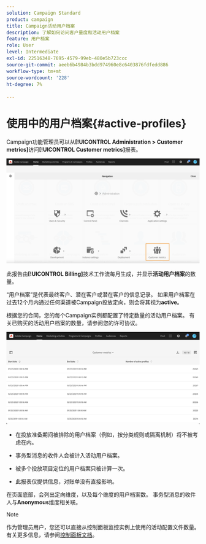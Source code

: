 ```yaml
---
solution: Campaign Standard
product: campaign
title: Campaign活动用户档案
description: 了解如何访问客户量度和活动用户档案
feature: 用户档案
role: User
level: Intermediate
exl-id: 22516348-7695-4579-99eb-480e5b723ccc
source-git-commit: aeeb6b4984b3bdd974960e8c6403876fdfedd886
workflow-type: tm+mt
source-wordcount: '228'
ht-degree: 7%

---
```


# 使用中的用户档案{#active-profiles}

Campaign功能管理员可以从&#x200B;**[!UICONTROL Administration > Customer metrics]**&#x200B;访问&#x200B;**[!UICONTROL Customer metrics]**&#x200B;报表。

![](assets/audience_customer_metrics.png)

此报告由&#x200B;**[!UICONTROL Billing]**&#x200B;技术工作流每月生成，并显示&#x200B;**活动用户档案**&#x200B;的数量。

“用户档案”是代表最终客户、潜在客户或潜在客户的信息记录。 如果用户档案在过去12个月内通过任何渠道被Campaign投放定向，则会将其视为&#x200B;**active**。

根据您的合同，您的每个Campaign实例都配置了特定数量的活动用户档案。 有关已购买的活动用户档案的数量，请参阅您的许可协议。

![](assets/audience_active_profiles_list.png)



* 在投放准备期间被排除的用户档案（例如，按分类规则或隔离机制）将不被考虑在内。

* 事务型消息的收件人会被计入活动用户档案。

* 被多个投放项目定位的用户档案只被计算一次。

* 此报表仅提供信息，对账单没有直接影响。

在页面底部，会列出定向维度，以及每个维度的用户档案数。 事务型消息的收件人与&#x200B;**Anonymous**&#x200B;维度相关联。

>[!NOTE]
>
>作为管理员用户，您还可以直接从控制面板监控实例上使用的活动配置文件数量。 有关更多信息，请参阅[控制面板文档](https://experienceleague.adobe.com/docs/control-panel/using/performance-monitoring/active-profiles-monitoring.html)。

